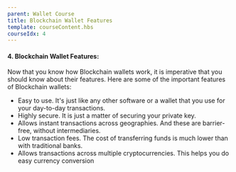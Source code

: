 ```yaml
---
parent: Wallet Course
title: Blockchain Wallet Features
template: courseContent.hbs
courseIdx: 4
---
```



#### 4. Blockchain Wallet Features:

Now that you know how Blockchain wallets work, it is imperative that you should know about their features. Here are some of the important features of Blockchain wallets: 

* Easy to use. It's just like any other software or a wallet that you use for your day-to-day transactions.
* Highly secure. It is just a matter of securing your private key.
* Allows instant transactions across geographies. And these are barrier-free, without intermediaries.
* Low transaction fees. The cost of transferring funds is much lower than with traditional banks.
* Allows transactions across multiple cryptocurrencies. This helps you do easy currency conversion
